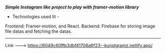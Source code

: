 ***Simple Instagram like project to play with framer-motion library***

- Technologies used lit -

Frontend: Framer-motion, and React.
Backend: Firebase for storing image file datas and fetching the datas. 

---------------------------------------------------------------------------------------------------------------------------------------------------------------------------------
Link ---> https://6049c60ffb3dbf41706a6f23--kunstgramz.netlify.app/
